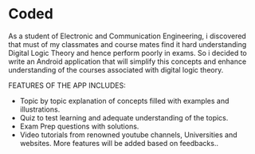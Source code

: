 # Coded
As a student of Electronic and Communication Engineering, i discovered that must of my classmates and course mates find it hard understanding Digital Logic Theory and hence perform poorly in exams.
So i decided to write an Android application that will simplify this concepts and enhance understanding of the courses associated with digital logic theory.

FEATURES OF THE APP INCLUDES:
- Topic by topic explanation of concepts filled with examples and illustrations.
- Quiz to test learning and adequate understanding of the topics.
- Exam Prep questions with solutions.
- Video tutorials from renowned youtube channels, Universities and websites.
More features will be added based on feedbacks..
